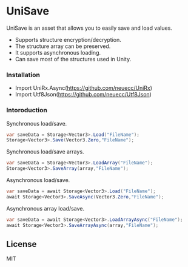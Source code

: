 # UniSave

UniSave is an asset that allows you to easily save and load values.

  - Supports structure encryption/decryption.
  - The structure array can be preserved.
  - It supports asynchronous loading.
  - Can save most of the structures used in Unity.

### Installation

   - Import UniRx.Async(https://github.com/neuecc/UniRx)
   - Import Utf8Json(https://github.com/neuecc/Utf8Json)

### Intoroduction

Synchronous load/save.
```cs
var saveData = Storage<Vector3>.Load("FileName");
Storage<Vector3>.Save(Vector3.Zero,"FileName");
```

Synchronous load/save arrays.
```cs
var saveData = Storage<Vector3>.LoadArray("FileName");
Storage<Vector3>.SaveArray(array,"FileName");
```

Asynchronous load/save.
```cs
var saveData = await Storage<Vector3>.Load("FileName");
await Storage<Vector3>.SaveAsync(Vector3.Zero,"FileName");
```

Asynchronous array load/save.
```cs
var saveData = await Storage<Vector3>.LoadArrayAsync("FileName");
await Storage<Vector3>.SaveArrayAsync(array,"FileName");
```

License
----

MIT